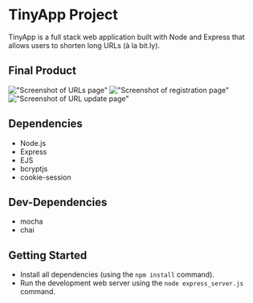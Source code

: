 # TinyApp Project

TinyApp is a full stack web application built with Node and Express that allows users to shorten long URLs (à la bit.ly).

## Final Product

!["Screenshot of URLs page"](https://github.com/alicelinx/tinyapp/blob/feature/user-registration/docs/urls-page.png)
!["Screenshot of registration page"](https://github.com/alicelinx/tinyapp/blob/feature/user-registration/docs/register-page.png)
!["Screenshot of URL update page"](https://github.com/alicelinx/tinyapp/blob/feature/user-registration/docs/urls-update.png)

## Dependencies

- Node.js
- Express
- EJS
- bcryptjs
- cookie-session

## Dev-Dependencies

- mocha
- chai

## Getting Started

- Install all dependencies (using the `npm install` command).
- Run the development web server using the `node express_server.js` command.
